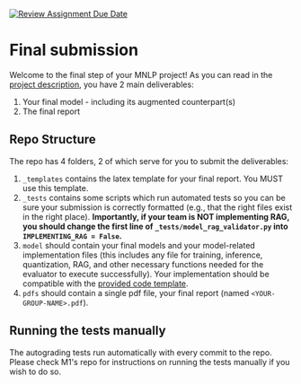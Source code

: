 [![Review Assignment Due Date](https://classroom.github.com/assets/deadline-readme-button-24ddc0f5d75046c5622901739e7c5dd533143b0c8e959d652212380cedb1ea36.svg)](https://classroom.github.com/a/NXyI9KHk)
# Final submission

Welcome to the final step of your MNLP project! As you can read in the [project description](https://docs.google.com/document/d/1SP8SCHPOZZGEhs2ay-38FjedRE1bS9Q99VJb28eHoYk/edit?usp=sharing), you have 2 main deliverables: 
1. Your final model - including its augmented counterpart(s)
3. The final report


## Repo Structure

The repo has 4 folders, 2 of which serve for you to submit the deliverables:
1. `_templates` contains the latex template for your final report. You MUST use this template.
2. `_tests` contains some scripts which run automated tests so you can be sure your submission is correctly formatted (e.g., that the right files exist in the right place). **Importantly, if your team is NOT implementing RAG, you should change the first line of `_tests/model_rag_validator.py` into `IMPLEMENTING_RAG = False`.**
3. `model` should contain your final models and your model-related implementation files (this includes any file for training, inference, quantization, RAG, and other necessary functions needed for the evaluator to execute successfully). Your implementation should be compatible with the [provided code template](https://github.com/CS-552/project-code-2024).
4. `pdfs` should contain a single pdf file, your final report (named `<YOUR-GROUP-NAME>.pdf`).

## Running the tests manually
The autograding tests run automatically with every commit to the repo. Please check M1's repo for instructions on running the tests manually if you wish to do so.
